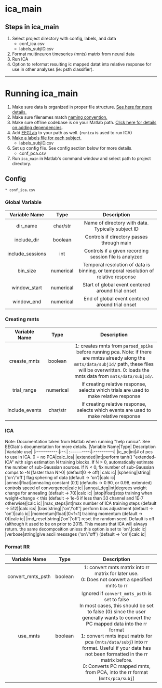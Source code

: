 # ica_main
## Steps in ica_main
1. Select project directory with config, labels, and data
    * conf_ica.csv
    * labels_subjID.csv
2. Format multineuron timeseries (mnts) matrix from neural data
3. Run ICA
4. Option to reformat resulting ic mapped datat into relative response for use in other analyses (ie: psth classifier).
---
# Running ica_main
1. Make sure data is organized in proper file structure. [See here for more details.](https://github.com/moxon-lab-codebase/docs/blob/main/offline_analysis/file_layout.md)
2. Make sure filenames match [naming convention.](https://github.com/moxon-lab-codebase/docs/blob/main/offline_analysis/filename_convention.md)
3. Make sure offline codebase is on your Matlab path. [Click here for details on adding dependencies](https://github.com/moxon-lab-codebase/docs/blob/main/matlab_basics/adding_dependencies.md).
4. Add [EEGLab](https://www.mathworks.com/matlabcentral/fileexchange/56415-eeglab?s_tid=srchtitle) to your path as well. (`runica` is used to run ICA)
5. [Make a labels file for each subject.](https://github.com/moxon-lab-codebase/docs/blob/main/offline_analysis/labels_file.md)
    * labels_subjID.csv
6. Set up config file. See config section below for more details.
    * conf_pca.csv
7. Run `ica_main` in Matlab's command window and select path to project directory.

## Config
    * conf_ica.csv
### Global Variable
|Variable Name|Type| Description |
|:-----------:|:--:|:-----------:|
|dir_name|char/str|Name of directory with data. Typically subject ID|
|include_dir|boolean|Controls if directory passes through main|
|include_sessions|int|Controls if a given recording session file is analyzed|
|bin_size|numerical|Temporal resolution of data is binning, or temporal resolution of relative response|
|window_start|numerical|Start of global event centered around trial onset|
|window_end|numerical|End of global event centered around trial onset|

### Creating mnts
|Variable Name|Type| Description |
|:-----------:|:--:|:-----------:|
|creaste_mnts|boolean|1: creates mnts from `parsed_spike` before running pca. Note: if there are mntss already along the `mnts/data/subjId/` path, these files will be overwritten. 0: loads the mnts data from `mnts/data/subjId/`.|
|trial_range|numerical|If creating relative response, selects which trials are used to make relative response|
|include_events|char/str|If creating relative response, selects which events are used to make relative response|

### ICA
Note: Documentation taken from Matlab when running "help runica". See EEGlab's documentation for more details.
|Variable Name|Type| Description |Variable use|
|:-----------:|:--:| :----------:|:----------:|
|ic_pc|int|# of pcs to use in ICA. 0 = no PCA|calc_ica|
|extended|int|perform tanh() "extended-ICA" with sign estimation N training blocks. If N > 0, automatically estimate the number of sub-Gaussian sources. If N < 0, fix number of sub-Gaussian comps to -N [faster than N>0] (default|0 -> off)| calc ic|
|sphering|string|['on'/'off'] flag sphering of data (default -> 'on')|calc ic|
|anneal|float|annealing constant (0,1] (defaults -> 0.90, or 0.98, extended) controls speed of convergence|calc ic|
|anneal_deg|int|degrees weight change for annealing (default -> 70)|calc ic|
|stop|float|stop training when weight-change < this (default -> 1e-6 if less than 33 channel and 1E-7 otherwise)|calc ic|
|max_steps|int|max number of ICA training steps    (default -> 512)|calc ics|
|bias|string|['on'/'off'] perform bias adjustment    (default -> 'on')|calc ic|
|momentum|float|[0<f<1] training momentum (default -> 0)|calc ic|
|rnd_reset|string|['on'|'off'] reset the random seed. Default is off (although it used to be on prior to 2015. This means that ICA will always return. the same decomposition unless this option is set to 'on'.|calc ic|
|verbose|string|give ascii messages ('on'/'off') (default -> 'on')|calc ic|

### Format RR
|Variable Name|Type| Description |
|:-----------:|:--:|:-----------:|
|convert_mnts_psth|boolean|1: convert mnts matrix into rr matrix for later use. <br/>0: Does not convert a specified mnts to rr|
|use_mnts|boolean|Ignored if `convert_mnts_psth` is set to false<br/>In most cases, this should be set to false (0) since the user generally wants to convert the PC mapped data into the rr format<br/>1: convert mnts input matrix for pca (`mnts/data/subj`) into rr format. Useful if your data has not been formatted in the rr matrix before. <br/>0: Converts PC mapped mnts, from PCA, into the rr format (`mnts/pca/subj`)|